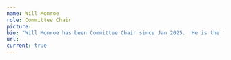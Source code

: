 ```yaml
---
name: Will Monroe
role: Committee Chair
picture: 
bio: "Will Monroe has been Committee Chair since Jan 2025.  He is the founder of Kodiak Games, 2023 Playdate Community Award winner for Best Narrative Game and 2024 Playdate Community Award winner for Best Soundtrack. He is passionate about games in all forms but particularly interested in new and underrepresented narratives and helping to make game development something that everyone can be a part of."
url: 
current: true
---
```

